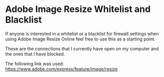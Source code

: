 # Adobe Image Resize Whitelist and Blacklist

If anyone is interested in a whitelist or a blacklist for firewall settings when using Adobe Image Resize Online feel free to use this as a starting point.

These are the connections that I currently have open on my computer and the ones that I have blocked.

The following link was used: https://www.adobe.com/express/feature/image/resize
